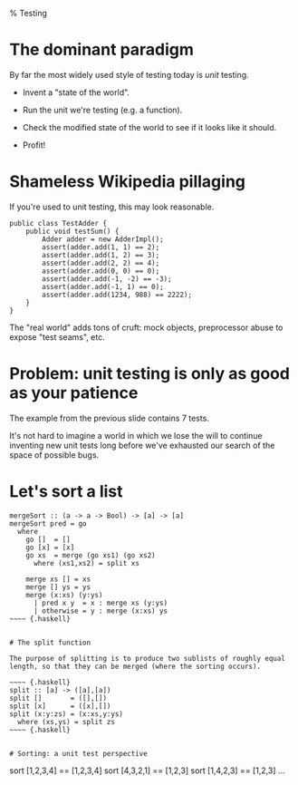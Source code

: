 % Testing

# The dominant paradigm

By far the most widely used style of testing today is _unit_ testing.

* Invent a "state of the world".

* Run the unit we're testing (e.g. a function).

* Check the modified state of the world to see if it looks like it
  should.
  
* Profit!


# Shameless Wikipedia pillaging

If you're used to unit testing, this may look reasonable.

~~~~ {.java}
public class TestAdder {
    public void testSum() {
        Adder adder = new AdderImpl();
        assert(adder.add(1, 1) == 2);
        assert(adder.add(1, 2) == 3);
        assert(adder.add(2, 2) == 4);
        assert(adder.add(0, 0) == 0);
        assert(adder.add(-1, -2) == -3);
        assert(adder.add(-1, 1) == 0);
        assert(adder.add(1234, 988) == 2222);
    }
}
~~~~

The "real world" adds tons of cruft: mock objects, preprocessor abuse
to expose "test seams", etc.


# Problem: unit testing is only as good as your patience

The example from the previous slide contains 7 tests.

It's not hard to imagine a world in which we lose the will to continue
inventing new unit tests long before we've exhausted our search of the
space of possible bugs.


# Let's sort a list

~~~~ {.haskell}
mergeSort :: (a -> a -> Bool) -> [a] -> [a]
mergeSort pred = go
  where
    go []  = []
    go [x] = [x]
    go xs  = merge (go xs1) (go xs2)
      where (xs1,xs2) = split xs

    merge xs [] = xs
    merge [] ys = ys
    merge (x:xs) (y:ys)
      | pred x y  = x : merge xs (y:ys)
      | otherwise = y : merge (x:xs) ys
~~~~ {.haskell}


# The split function

The purpose of splitting is to produce two sublists of roughly equal
length, so that they can be merged (where the sorting occurs).

~~~~ {.haskell}
split :: [a] -> ([a],[a])
split []       = ([],[])
split [x]      = ([x],[])
split (x:y:zs) = (x:xs,y:ys)
  where (xs,ys) = split zs
~~~~ {.haskell}


# Sorting: a unit test perspective

~~~~
sort [1,2,3,4] == [1,2,3,4]
sort [4,3,2,1] == [1,2,3]
sort [1,4,2,3] == [1,2,3]
...
~~~~

